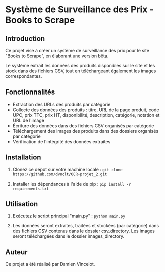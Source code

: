 # Système de Surveillance des Prix - Books to Scrape

## Introduction

Ce projet vise à créer un système de surveillance des prix pour le site "Books to Scrape", en élaborant une version bêta. 

Le système extrait les données des produits disponibles sur le site et les stock dans des fichiers CSV, tout en téléchargeant également les images correspondantes.


## Fonctionnalités

- Extraction des URLs des produits par catégorie
- Collecte des données des produits : titre, URL de la page produit, code UPC, prix TTC, prix HT, disponibilité, description, catégorie, notation et URL de l'image
- Écriture des données dans des fichiers CSV organisés par catégorie
- Téléchargement des images des produits dans des dossiers organisés par catégorie
- Vérification de l'intégrité des données extraites


## Installation

1. Clonez ce dépôt sur votre machine locale :
   ```git clone https://github.com/dvnclt/OCR-projet_2.git```

2. Installer les dépendances à l'aide de pip :
   ```pip install -r requirements.txt```
   

## Utilisation

1. Exécutez le script principal "main.py" :
   ```python main.py```

2. Les données seront extraites, traitées et stockées (par catégorie) dans des fichiers CSV contenus dans le dossier csv_directory.
   Les images seront téléchargées dans le dossier images_directory.

## Auteur

Ce projet a été réalisé par Damien Vincelot.